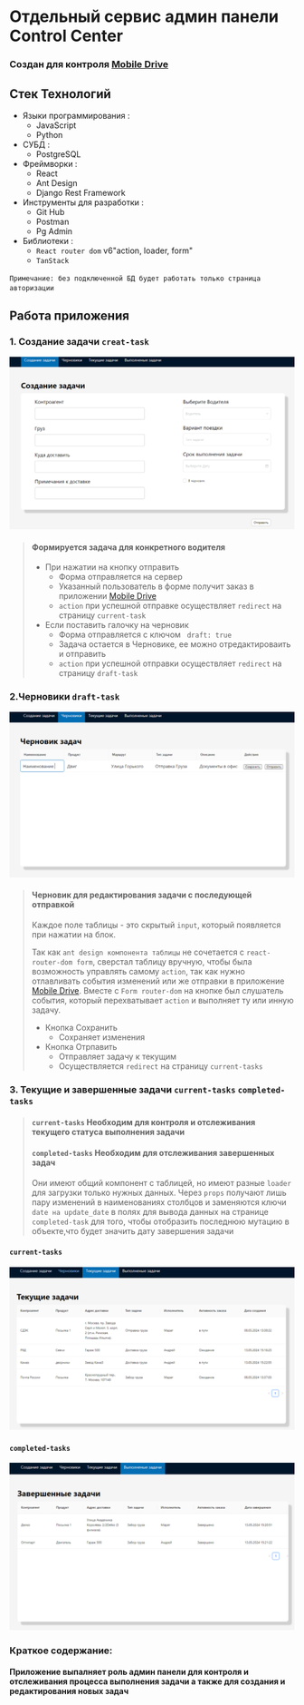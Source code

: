 # Отдельный сервис админ панели Control Center

### Создан для контроля [Mobile Drive](https://github.com/Yasuoqp/Mobile-Drive-app)

## Стек Технологий

* Языки программирования :
    + JavaScript
    + Python
* СУБД :
    + PostgreSQL
* Фреймворки :
    + React
    + Ant Design
    + Django Rest Framework
* Инструменты для разработки :
    + Git Hub
    + Postman
    + Pg Admin
* Библиотеки :
    + `React router dom` v6"action, loader, form"
    + `TanStack`
    

`Примечание: без подключенной БД будет работать только страница авторизации`


## Работа приложения

### 1. Создание задачи `creat-task`
![alt](https://github.com/Yasuoqp/control-center/blob/main/readmeImg/creat-task.png)

> #### Формируется задача для конкретного водителя 
> 
> - При нажатии на кнопку отправить 
>   + Форма отправляется на сервер 
>   + Указанный пользователь в форме получит заказ в приложении [Mobile Drive](https://github.com/Yasuoqp/Mobile-Drive-app)
>   + `action` при успешной отправке осуществляет  `redirect` на страницу  `current-task`
> - Если поставить галочку на черновик 
>   +  Форма отправляется с ключом ` draft: true` 
>   +  Задача остается в Черновике, ее можно отредактироваить и отправить
>   + `action` при успешной отправки осуществляет  `redirect` на страницу  `draft-task`

### 2.Черновики `draft-task` 
![alt](https://github.com/Yasuoqp/control-center/blob/main/readmeImg/draft-tasks.png)

> ####  Черновик для редактирования задачи с последующей отправкой 
> Каждое поле таблицы - это скрытый `input`, который появляется при нажатии на блок.
> 
>Так как `ant design компонента таблицы` не сочетается с `react-router-dom form`, сверстал таблицу вручную, чтобы была возможность управлять самому `action`, так как нужно отлавливать события изменений или же отправки в приложение [Mobile Drive](https://github.com/Yasuoqp/Mobile-Drive-app). Вместе с `Form router-dom` на кнопке был слушатель события, который перехватывает `action` и выполняет ту или инную задачу.
> 
> - Кнопка Сохранить 
>   + Сохраняет изменения 
> - Кнопка Отрпавить 
>   + Отправляет задачу к текущим 
>   + Осуществляется `redirect` на страницу `current-tasks` 

### 3. Текущие и завершенные задачи `current-tasks` `completed-tasks `

> #### `current-tasks` Необходим для контроля и отслеживания текущего статуса выполнения задачи   
> #### `completed-tasks` Необходим для отслеживания завершенных задач   
> Они имеют общий компонент с таблицей, но имеют разные `loader` для загрузки только нужных данных. Через `props` получают лишь пару изменений в наименованиях столбцов и заменяются  ключи  `date на update_date` в полях для вывода данных на странице `completed-task` для того, чтобы отобразить последнюю мутацию в объекте,что будет значить дату завершения задачи 

#### `current-tasks`
![alt](https://github.com/Yasuoqp/control-center/blob/main/readmeImg/current-tasks.png)

#### `completed-tasks`
![alt](https://github.com/Yasuoqp/control-center/blob/main/readmeImg/completed-tasks.png)


### Краткое содержание: 
  
#### Приложение выпалняет роль админ панели для контроля и отслеживания процесса выполнения задачи а также для создания и редактирования новых задач
